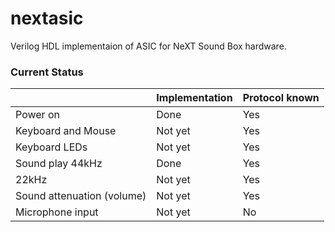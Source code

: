 # nextasic

Verilog HDL implementaion of ASIC for NeXT Sound Box hardware.

### Current Status

|      |Implementation|Protocol known|
| ---- | ---- | ---- |
|Power on|Done|Yes|
|Keyboard and Mouse|Not yet|Yes|
|Keyboard LEDs|Not yet|Yes|
|Sound play 44kHz|Done|Yes|
|22kHz|Not yet|Yes|
|Sound attenuation (volume)|Not yet|Yes|
|Microphone input|Not yet|No|
